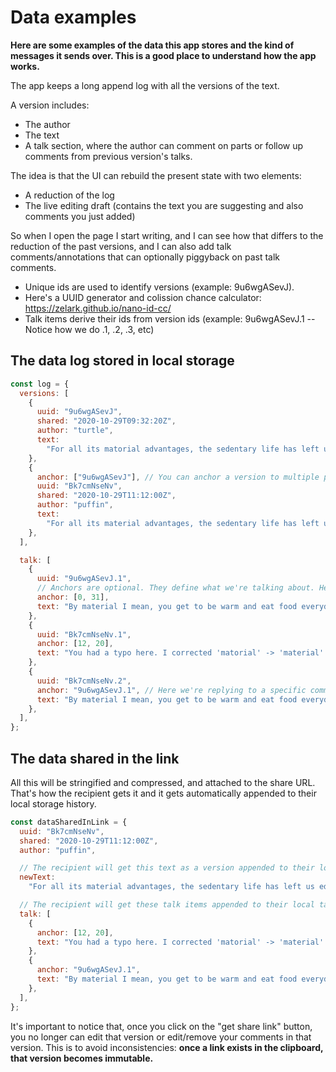 # Data examples

**Here are some examples of the data this app stores and the kind of messages it sends over. This is a good place to understand how the app works.**

The app keeps a long append log with all the versions of the text.

A version includes:

- The author
- The text
- A talk section, where the author can comment on parts or follow up comments from previous version's talks.

The idea is that the UI can rebuild the present state with two elements:

- A reduction of the log
- The live editing draft (contains the text you are suggesting and also comments you just added)

So when I open the page I start writing, and I can see how that differs to the reduction of the past versions, and I can also add talk comments/annotations that can optionally piggyback on past talk comments.

- Unique ids are used to identify versions (example: 9u6wgASevJ).
- Here's a UUID generator and colission chance calculator: https://zelark.github.io/nano-id-cc/
- Talk items derive their ids from version ids (example: 9u6wgASevJ.1 -- Notice how we do .1, .2, .3, etc)

## The data log stored in local storage

```js
const log = {
  versions: [
    {
      uuid: "9u6wgASevJ",
      shared: "2020-10-29T09:32:20Z",
      author: "turtle",
      text:
        "For all its matorial advantages, the sedentary life has left us edgy, unfulfilled. Even after 400 generations in villages and cities, we haven’t forgotten. The open road still softly calls, like a nearly forgotten song of childhood.",
    },
    {
      anchor: ["9u6wgASevJ"], // You can anchor a version to multiple parents to say it derives from those
      uuid: "Bk7cmNseNv",
      shared: "2020-10-29T11:12:00Z",
      author: "puffin",
      text:
        "For all its material advantages, the sedentary life has left us edgy, unfulfilled. Even after 400 generations in villages and cities, we haven’t forgotten. The open road still softly calls, like a nearly forgotten song of childhood.",
    },
  ],

  talk: [
    {
      uuid: "9u6wgASevJ.1",
      // Anchors are optional. They define what we're talking about. Here we're talking about a specific fragment in the text
      anchor: [0, 31],
      text: "By material I mean, you get to be warm and eat food everyday.",
    },
    {
      uuid: "Bk7cmNseNv.1",
      anchor: [12, 20],
      text: "You had a typo here. I corrected 'matorial' -> 'material'.",
    },
    {
      uuid: "Bk7cmNseNv.2",
      anchor: "9u6wgASevJ.1", // Here we're replying to a specific comment
      text: "By material I mean, you get to be warm and eat food everyday.",
    },
  ],
};
```

## The data shared in the link

All this will be stringified and compressed, and attached to the share URL. That's how the recipient gets it and it gets automatically appended to their local storage history.

```js
const dataSharedInLink = {
  uuid: "Bk7cmNseNv",
  shared: "2020-10-29T11:12:00Z",
  author: "puffin",

  // The recipient will get this text as a version appended to their local versions history
  newText:
    "For all its material advantages, the sedentary life has left us edgy, unfulfilled. Even after 400 generations in villages and cities, we haven’t forgotten. The open road still softly calls, like a nearly forgotten song of childhood.",

  // The recipient will get these talk items appended to their local talk history
  talk: [
    {
      anchor: [12, 20],
      text: "You had a typo here. I corrected 'matorial' -> 'material'.",
    },
    {
      anchor: "9u6wgASevJ.1",
      text: "By material I mean, you get to be warm and eat food everyday.",
    },
  ],
};
```

It's important to notice that, once you click on the "get share link" button, you no longer can edit that version or edit/remove your comments in that version. This is to avoid inconsistencies: **once a link exists in the clipboard, that version becomes immutable.**
